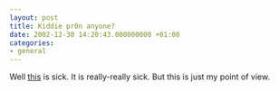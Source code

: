 ```yaml
---
layout: post
title: Kiddie pr0n anyone?
date: 2002-12-30 14:20:43.000000000 +01:00
categories:
- general
---
```

Well <a href="http://www.foreverakid.com/productgallery.html" title="foreverakid.com">this</a> is sick. It is really-really sick. But this is just my point of view.
